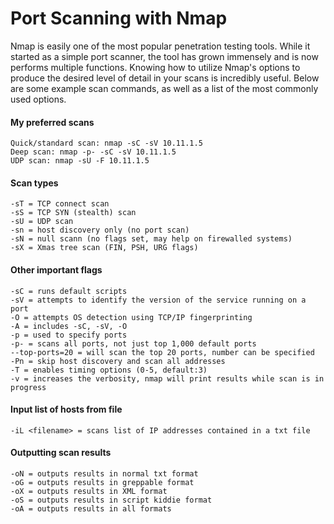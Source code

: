 # Port Scanning with Nmap

Nmap is easily one of the most popular penetration testing tools.  While it started as a simple port scanner, the tool has grown immensely and is now performs multiple functions.  Knowing how to utilize Nmap's options to produce the desired level of detail in your scans is incredibly useful.  Below are  some example scan commands, as well as a list of the most commonly used options.

#### My preferred scans

```
Quick/standard scan: nmap -sC -sV 10.11.1.5
Deep scan: nmap -p- -sC -sV 10.11.1.5
UDP scan: nmap -sU -F 10.11.1.5
```

#### Scan types

```
-sT = TCP connect scan
-sS = TCP SYN (stealth) scan
-sU = UDP scan
-sn = host discovery only (no port scan)
-sN = null scann (no flags set, may help on firewalled systems)
-sX = Xmas tree scan (FIN, PSH, URG flags)
```

#### Other important flags

```
-sC = runs default scripts
-sV = attempts to identify the version of the service running on a port
-O = attempts OS detection using TCP/IP fingerprinting
-A = includes -sC, -sV, -O
-p = used to specify ports
-p- = scans all ports, not just top 1,000 default ports
--top-ports=20 = will scan the top 20 ports, number can be specified 
-Pn = skip host discovery and scan all addresses
-T = enables timing options (0-5, default:3)
-v = increases the verbosity, nmap will print results while scan is in progress
```

#### Input list of hosts from file

```
-iL <filename> = scans list of IP addresses contained in a txt file
```

#### Outputting scan results&#x20;

```
-oN = outputs results in normal txt format
-oG = outputs results in greppable format
-oX = outputs results in XML format
-oS = outputs results in script kiddie format
-oA = outputs results in all formats
```
